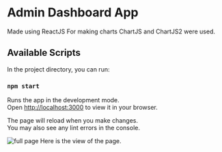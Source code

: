 # Admin Dashboard App

Made using ReactJS
For making charts ChartJS and ChartJS2 were used.

## Available Scripts

In the project directory, you can run:

### `npm start`

Runs the app in the development mode.\
Open [http://localhost:3000](http://localhost:3000) to view it in your browser.

The page will reload when you make changes.\
You may also see any lint errors in the console.




![full page](https://github.com/mrityunjay2003/Rise11/assets/77834210/21511be0-7398-4fc5-a9c4-57ecefb470aa)
        Here is the view of the page.
